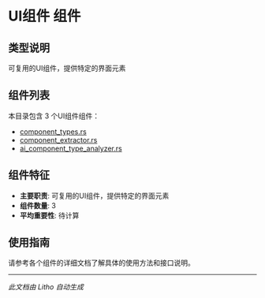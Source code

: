 # UI组件 组件

## 类型说明
可复用的UI组件，提供特定的界面元素

## 组件列表

本目录包含 3 个UI组件组件：

- [component_types.rs](component_types.rs.md)
- [component_extractor.rs](component_extractor.rs.md)
- [ai_component_type_analyzer.rs](ai_component_type_analyzer.rs.md)

## 组件特征
- **主要职责**: 可复用的UI组件，提供特定的界面元素
- **组件数量**: 3
- **平均重要性**: 待计算

## 使用指南
请参考各个组件的详细文档了解具体的使用方法和接口说明。

---
*此文档由 Litho 自动生成*
